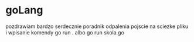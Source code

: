 # goLang
pozdrawiam bardzo serdecznie
poradnik odpalenia pojscie na sciezke pliku i wpisanie komendy
go run .
albo
go run skola.go
